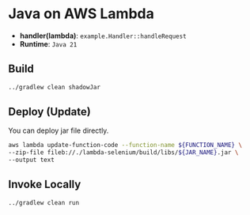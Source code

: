 # Java on AWS Lambda

- **handler(lambda)**: `example.Handler::handleRequest`
- **Runtime**: `Java 21`

## Build

```bash
../gradlew clean shadowJar
```

## Deploy (Update)

You can deploy jar file directly.

```bash
aws lambda update-function-code --function-name ${FUNCTION_NAME} \
--zip-file fileb://./lambda-selenium/build/libs/${JAR_NAME}.jar \
--output text
```

## Invoke Locally

```bash
../gradlew clean run
```
